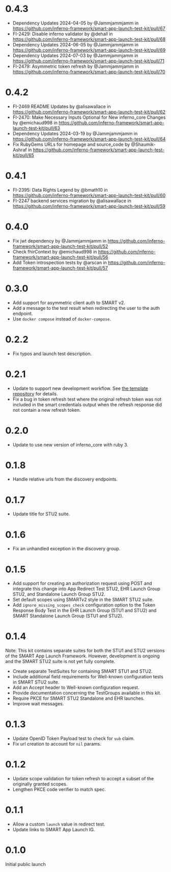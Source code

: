 # 0.4.3
* Dependency Updates 2024-04-05 by @Jammjammjamm in
  https://github.com/inferno-framework/smart-app-launch-test-kit/pull/67
* FI-2429: Disable inferno validator by @dehall in
  https://github.com/inferno-framework/smart-app-launch-test-kit/pull/68
* Dependency Updates 2024-06-05 by @Jammjammjamm in
  https://github.com/inferno-framework/smart-app-launch-test-kit/pull/69
* Dependency Updates 2024-07-03 by @Jammjammjamm in
  https://github.com/inferno-framework/smart-app-launch-test-kit/pull/71
* FI-2479: Asymmetric token refresh by @Jammjammjamm in
  https://github.com/inferno-framework/smart-app-launch-test-kit/pull/70


# 0.4.2
* FI-2469 README Updates by @alisawallace in
  https://github.com/inferno-framework/smart-app-launch-test-kit/pull/62
* FI-2470: Make Necessary Inputs Optional for New inferno_core Changes by
  @emichaud998 in
  https://github.com/inferno-framework/smart-app-launch-test-kit/pull/63
* Dependency Updates 2024-03-19 by @Jammjammjamm in
  https://github.com/inferno-framework/smart-app-launch-test-kit/pull/64
* Fix RubyGems URLs for homepage and source_code by @Shaumik-Ashraf in
  https://github.com/inferno-framework/smart-app-launch-test-kit/pull/65

# 0.4.1
* FI-2395: Data Rights Legend by @bmath10 in 
  https://github.com/inferno-framework/smart-app-launch-test-kit/pull/60
* FI-2247 backend services migration by @alisawallace in 
  https://github.com/inferno-framework/smart-app-launch-test-kit/pull/59

# 0.4.0

* Fix jwt dependency by @Jammjammjamm in
  https://github.com/inferno-framework/smart-app-launch-test-kit/pull/52
* Check fhirContext by @emichaud998 in
  https://github.com/inferno-framework/smart-app-launch-test-kit/pull/56
* Add Token introspection tests by @arscan in
  https://github.com/inferno-framework/smart-app-launch-test-kit/pull/57

# 0.3.0

* Add support for asymmetric client auth to SMART v2.
* Add a message to the test result when redirecting the user to the auth
  endpoint.
* Use `docker compose` instead of `docker-compose`.

# 0.2.2

* Fix typos and launch test description.

# 0.2.1

* Update to support new development workflow. See [the template
  repository](https://github.com/inferno-framework/inferno-template#development-with-ruby)
  for details.
* Fix a bug in token refresh test where the original refresh token was not
  included in the smart credentials output when the refresh response did not
  contain a new refresh token.

# 0.2.0

* Update to use new version of inferno_core with ruby 3.

# 0.1.8

* Handle relative urls from the discovery endpoints.

# 0.1.7

* Update title for STU2 suite.

# 0.1.6

* Fix an unhandled exception in the discovery group.

# 0.1.5

* Add support for creating an authorization request using POST and integrate
  this change into App Redirect Test STU2, EHR Launch Group STU2, and
  Standalone Launch Group STU2.
* Set default scopes using SMARTv2 style in the SMART STU2 suite.
* Add `ignore_missing_scopes_check` configuration option to the Token Response
  Body Test in the EHR Launch Group (STU1 and STU2) and SMART Standalone Launch
  Group (STU1 and STU2).

# 0.1.4

Note: This kit contains separate suites for both the STU1 and STU2 versions of
the SMART App Launch Framework. However, development is ongoing and the SMART
STU2 suite is not yet fully complete.

* Create separate TestSuites for containing SMART STU1 and STU2.
* Include additional field requirements for Well-known configuration tests in
  SMART STU2 suite.
* Add an Accept header to Well-known configuration request.
* Provide documentation concerning the TestGroups available in this kit.
* Require PKCE for SMART STU2 Standalone and EHR launches.
* Improve wait messages.

# 0.1.3

* Update OpenID Token Payload test to check for `sub` claim.
* Fix url creation to account for `nil` params.

# 0.1.2

* Update scope validation for token refresh to accept a subset of the originally
  granted scopes.
* Lengthen PKCE code verifier to match spec.

# 0.1.1

* Allow a custom `launch` value in redirect test.
* Update links to SMART App Launch IG.

# 0.1.0

Initial public launch

